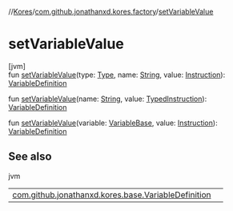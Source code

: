 //[Kores](../../index.md)/[com.github.jonathanxd.kores.factory](index.md)/[setVariableValue](set-variable-value.md)

# setVariableValue

[jvm]\
fun [setVariableValue](set-variable-value.md)(type: [Type](https://docs.oracle.com/javase/8/docs/api/java/lang/reflect/Type.html), name: [String](https://kotlinlang.org/api/latest/jvm/stdlib/kotlin/-string/index.html), value: [Instruction](../com.github.jonathanxd.kores/-instruction/index.md)): [VariableDefinition](../com.github.jonathanxd.kores.base/-variable-definition/index.md)

fun [setVariableValue](set-variable-value.md)(name: [String](https://kotlinlang.org/api/latest/jvm/stdlib/kotlin/-string/index.html), value: [TypedInstruction](../com.github.jonathanxd.kores.base/-typed-instruction/index.md)): [VariableDefinition](../com.github.jonathanxd.kores.base/-variable-definition/index.md)

fun [setVariableValue](set-variable-value.md)(variable: [VariableBase](../com.github.jonathanxd.kores.base/-variable-base/index.md), value: [Instruction](../com.github.jonathanxd.kores/-instruction/index.md)): [VariableDefinition](../com.github.jonathanxd.kores.base/-variable-definition/index.md)

## See also

jvm

| | |
|---|---|
| [com.github.jonathanxd.kores.base.VariableDefinition](../com.github.jonathanxd.kores.base/-variable-definition/index.md) |  |

